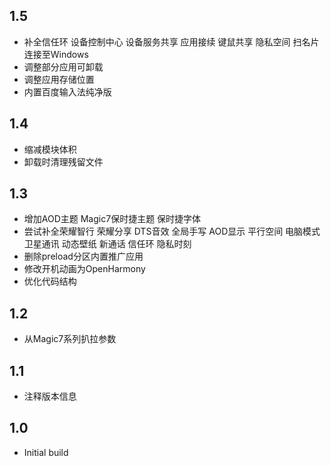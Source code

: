 ## 1.5

- 补全信任环 设备控制中心 设备服务共享 应用接续 键鼠共享 隐私空间 扫名片 连接至Windows
- 调整部分应用可卸载
- 调整应用存储位置
- 内置百度输入法纯净版

## 1.4

- 缩减模块体积
- 卸载时清理残留文件

## 1.3

- 增加AOD主题 Magic7保时捷主题 保时捷字体
- 尝试补全荣耀智行 荣耀分享 DTS音效 全局手写 AOD显示 平行空间 电脑模式 卫星通讯 动态壁纸 新通话 信任环 隐私时刻
- 删除preload分区内置推广应用
- 修改开机动画为OpenHarmony
- 优化代码结构

## 1.2

- 从Magic7系列扒拉参数

## 1.1

- 注释版本信息

## 1.0

- Initial build